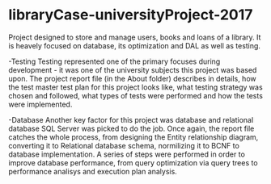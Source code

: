 # libraryCase-universityProject-2017
Project designed to store and manage users, books and loans of a library. 
It is heavely focused on database, its optimization and DAL as well as testing. 


-Testing
  Testing represented one of the primary focuses during development - it was one of the university subjects this project was based upon.
  The project report file (in the About folder) describes in details, how the test master test plan for this project looks like, 
  what testing strategy was chosen and followed, what types of tests were performed and how the tests were implemented.
  
-Database
  Another key factor for this project was database and relational database SQL Server was picked to do the job. Once again,
  the report file catches the whole process, from designing the Entity relationship diagram, converting it to Relational database schema,
  normilizing it to BCNF to database implementation. A series of steps were performed in order to improve database performance, 
  from query optimization via query trees to performance analisys and execution plan analysis.
